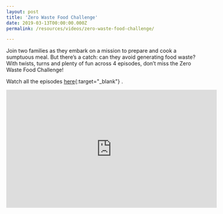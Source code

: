 ```yaml
---
layout: post
title: 'Zero Waste Food Challenge'
date: 2019-03-13T00:00:00.000Z
permalink: /resources/videos/zero-waste-food-challenge/

---
```


Join two families as they embark on a mission to prepare and cook a sumptuous meal. But there’s a catch: can they avoid generating food waste? With twists, turns and plenty of fun across 4 episodes, don’t miss the Zero Waste Food Challenge!

Watch all the episodes [here](https://www.youtube.com/watch?v=IF3o1MPNRK4&list=PLYekcPPnJa8awGvFMKNdWW6XrFe3MKMHR){:target="_blank"} .

<div class="bp-youtube">
<iframe width="560" height="315" src="https://www.youtube.com/embed/b5GC5_GIheY" frameborder="0" allow="accelerometer; autoplay; encrypted-media; gyroscope; picture-in-picture" allowfullscreen></iframe>
</div>
